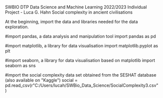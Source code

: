 SWBIO DTP Data Science and Machine Learning 2022/2023
Individual Project - Luca G. Hahn
Social complexity in ancient civilisations

At the beginning, import the data and libraries needed for the data exploration. 

#import pandas, a data analysis and manipulation tool
import pandas as pd

#import matplotlib, a library for data visualisation
import matplotlib.pyplot as plt

#import seaborn, a library for data visualisation based on matplotlib
import seaborn as sns

#import the social complexity data set obtained from the SESHAT database (also available on "Kaggle")
social = pd.read_csv(r"C:/Users/lucah/SWBio_Data_Science/SocialComplexity3.csv")


